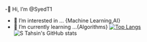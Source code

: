 
-👋 Hi, I’m @SyedT1 
- 👀 I’m interested in ... {Machine Learning,AI}
- 🌱 I’m currently learning ...{Algorithms}
[![Top Langs](https://github-readme-stats.vercel.app/api/top-langs/?username=SyedT1&layout=compact)](https://github.com/SyedT1/github-readme-stats)
![S Tahsin's GitHub stats](https://github-readme-stats.vercel.app/api?username=SyedT1&show_icons=true&theme=radical)

<!---
- 💞️ I’m looking to collaborate on ...{Future Projects}
- 📫 How to reach me ...{}
SyedT1/SyedT1 is a ✨ special ✨ repository because its `README.md` (this file) appears on your GitHub profile.
You can click the Preview link to take a look at your changes.
--->
